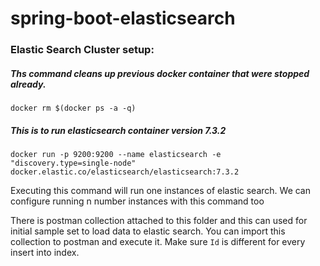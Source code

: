 # spring-boot-elasticsearch


### Elastic Search Cluster setup:

##### Ths command cleans up previous docker container that were stopped already.
```
docker rm $(docker ps -a -q)

```

##### This is to run elasticsearch container version 7.3.2
```
docker run -p 9200:9200 --name elasticsearch -e "discovery.type=single-node" docker.elastic.co/elasticsearch/elasticsearch:7.3.2
```

Executing this command will run one instances of elastic search. We can configure running n number instances with this command too


There is postman collection attached to this folder and this can used for initial sample set to load data to elastic search.
You can import this collection to postman and execute it. Make sure `Id` is different for every insert into index.


